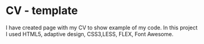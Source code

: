 # CV - template
I have created page with my CV to show example of my code.
In this project I used HTML5, adaptive design, CSS3,LESS, FLEX, Font Awesome.
